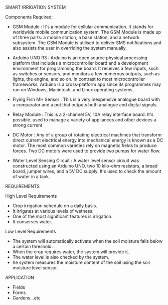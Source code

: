 SMART IRRIGATION SYSTEM

Components Required:
* GSM Module : It's a module for cellular communication. It stands for worldwide mobile communication system. The GSM Module is made up of three parts: a mobile station, a base station, and a network subsystem. The GSM Module is utilised to deliver SMS notifications and also assists the user in overriding the system manually.

* Arduino UNO R3 : Arduino is an open source physical processing platform that includes a microcontroller board and a development environment for programming the board. It receives a few inputs, such as switches or sensors, and monitors a few numerous outputs, such as lights, the engine, and so on. In contrast to most microcontroller frameworks, Arduino is a cross-platform app since its programmes may run on Windows, Macintosh, and Linux operating systems.

* Flying Fish MH Sensor : This is a very inexpensive analogue board with a comparator and a pot that outputs both analogue and digital signals.

* Relay Module : This is a 2-channel 5V, 10A relay interface board. It's possible. used to manage a variety of appliances and other devices a strong current

* DC Motor : Any of a group of rotating electrical machines that transform direct current electrical energy into mechanical energy is known as a DC motor. The most common varieties rely on magnetic fields to produce forces. Two DC motors were used to provide two pumps for water flow.

* Water Level Sensing Circuit : A water level sensor circuit was constructed using an Arduino UNO, two 10 kilo-ohm resistors, a bread board, jumper wires, and a 5V DC supply. It's used to check the amount of water in a tank.

REQUIREMENTS

High Level Requirements
* Crop irrigation schedule on a daily basis.
* It irrigates at various levels of wetness.
* One of the most significant features is irrigation.
* It conserves water.

Low Level Requirements
* The system will automatically activate when the soil moisture falls below a certain threshold.
* When the crop requires water, the system will provide it.
* The water level is also checked by the system.
* he system measures the moisture content of the soil using the soil moisture level sensor.

APPLICATION
* Fields
* Forms
* Gardens...etc
